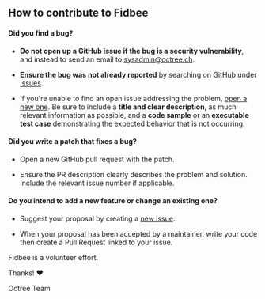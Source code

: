 ## How to contribute to Fidbee

#### **Did you find a bug?**

- **Do not open up a GitHub issue if the bug is a security vulnerability**, and instead to send an email to sysadmin@octree.ch.

- **Ensure the bug was not already reported** by searching on GitHub under [Issues](https://github.com/octree-gva/fidbee/issues).

- If you're unable to find an open issue addressing the problem, [open a new one](https://github.com/octree-gva/fidbee/issues/new). Be sure to include a **title and clear description**, as much relevant information as possible, and a **code sample** or an **executable test case** demonstrating the expected behavior that is not occurring.

#### **Did you write a patch that fixes a bug?**

- Open a new GitHub pull request with the patch.

- Ensure the PR description clearly describes the problem and solution. Include the relevant issue number if applicable.

#### **Do you intend to add a new feature or change an existing one?**

- Suggest your proposal by creating a [new issue](https://github.com/octree-gva/fidbee/issues/new).

- When your proposal has been accepted by a maintainer, write your code then create a Pull Request linked to your issue.

Fidbee is a volunteer effort.

Thanks! :heart:

Octree Team
